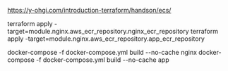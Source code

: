 https://y-ohgi.com/introduction-terraform/handson/ecs/


terraform apply -target=module.nginx.aws_ecr_repository.nginx_ecr_repository
terraform apply -target=module.nginx.aws_ecr_repository.app_ecr_repository

docker-compose -f docker-compose.yml build --no-cache nginx
docker-compose -f docker-compose.yml build --no-cache app





